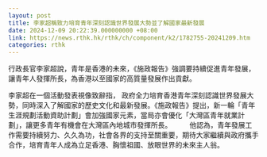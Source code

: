 ```yaml
---
layout: post
title: 李家超稱致力培育青年深刻認識世界發展大勢並了解國家最新發展
date: 2024-12-09 20:22:39.000000000 +08:00
link: https://news.rthk.hk/rthk/ch/component/k2/1782755-20241209.htm
categories: rthk
---
```


行政長官李家超說，青年是香港的未來，《施政報告》強調要持續促進青年發展，讓青年人發揮所長，為香港以至國家的高質量發展作出貢獻。

李家超在一個活動發表視像致辭指， 政府全力培育香港青年深刻認識世界發展大勢，同時深入了解國家的歷史文化和最新發展。《施政報告》提出，新一輪「青年生涯規劃活動資助計劃」會加強國家元素，當局亦會優化「大灣區青年就業計劃」，讓更多青年有機會在大灣區內地城市發揮所長。
　　 
他認為，青年發展工作需要持續努力、久久為功，社會各界的支持至關重要，期待大家繼續與政府攜手合作，培育青年人成為立足香港、胸懷祖國、放眼世界的未來主人翁。
